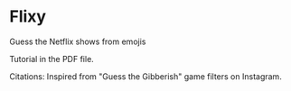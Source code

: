 # Flixy
Guess the Netflix shows from emojis

Tutorial in the PDF file.

Citations: Inspired from "Guess the Gibberish" game filters on Instagram.
